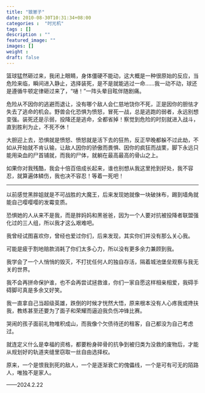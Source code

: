 ```yaml
---
title: "狼崽子"
date: 2010-08-30T10:31:34+08:00
categories :  "时光机"
tags : []
description : ""
featured_image: ""
images: []
weight : 
draft: false
---
```


篮球猛然砸过来，我闭上眼睛，身体僵硬不能动，这大概是一种很原始的反应，当危险来临，瞬间进入静止，选择装死，是不是就能逃过一命……我一动不动，球还是遵循牛顿定律砸过来了，“嗵！”一阵头晕目眩伴随剧痛。
<!--more-->
危险从不因你的逃避而退让，没有哪个敌人会仁慈地饶你不死，正是因你的胆怯才失去了逃命的机会。野兽会化恐惧为愤怒，冒死一战，总是逃跑的弱者，永远别想变强。装死还是示弱，投降还是逃命，全都省掉！察觉到危险的时刻就进入战斗，直到胜利为止，不死不休！

大胆迎上去，恐惧就是愤怒、愤怒就是活下去的狂热，反正早晚都躲不过此劫，不如从开始就不肯认输，让敌人因你的骄傲而畏惧、因你的疯狂而战栗，脚下永远只能用染血的尸首铺就，而我的尸体，就躺在最高最高的骨山之上。

如果你对我残酷，我会十倍百倍成长起来，谁也别想从我这里抢到好处，我不容忍，就算遍体鳞伤，我也决不容忍！等着一死吧！

---

以前感觉黑胖姐就是不可战胜的大魔王，后来发现她就像一块破抹布，踢到墙角就能自己嘤嘤嘤的发霉变质。

恐惧她的人从来不是我，而是胖妈妈和黑爸爸，因为一个人要对抗被投降者联盟强化过的三人组，所以我才这么艰难吧。

我曾经试图喜欢你，曾经也爱过你们，后来发现，其实你们并没有那么关心我。

可能是疲于割地赔款消耗了你们太多心力，所以没有更多余力兼顾到我。

我学会了一个人悄悄的毁灭，不打扰任何人的独自存活，隔着城池堡垒观察与我无关的世界。

我不会再拼命保护谁，也不会再尝试拯救谁，你们一家自愿这样相亲相爱，我碍手碍脚可真是多余又好笑。

我一直拿自己当超级英雄，跌倒的时候才恍然大悟，原来根本没有人心疼我或搀扶我，教练甚至还要为了面子和荣耀而逼迫我负伤冲锋比赛。

哭闹的孩子面前礼物堆积成山，而我像个欠债待还的租客，自己都没为自己考虑过。

就连定义什么是幸福的资格，都要粉身碎骨的抗争到被归类为没救的废物后，才能从规划好的轨道夹缝里窃取一丝自由选择权。

原来，一个是恨我到死的敌人，一个是逐渐衰亡的傀儡线，一个是可有可无的陌路人，唯独不是家人。

——2024.2.22